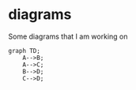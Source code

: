# diagrams
Some diagrams that I am working on

```mermaid
graph TD;
    A-->B;
    A-->C;
    B-->D;
    C-->D;
```
